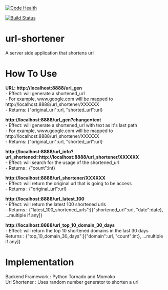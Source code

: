 [![Code Health](https://landscape.io/github/mxlei01/Facebook-Group-Sentiment-Analysis/master/landscape.svg?style=flat)](https://landscape.io/github/mxlei01/Facebook-Group-Sentiment-Analysis/master)

[![Build Status](https://travis-ci.org/mxlei01/Url-Shortener.svg)](https://travis-ci.org/mxlei01/Url-Shortener)

# url-shortener
A server side application that shortens url

# How To Use
<p>
	<b> URL: http://localhost:8888/url_gen </b>
	<br>
	- Effect: will generate a shortened_url
	<br>
	- For example, www.google.com will be mapped to http://localhost:8888/url_shortener/XXXXXX
	<br>
	- Returns: {"original_url":url, "shorted_url":url}
</p>

<p>
	<b> http://localhost:8888/url_gen?change=text </b>
	<br>
	- Effect: will generate a shortened_url with text as it's last path
	<br>
	- For example, www.google.com will be mapped to http://localhost:8888/url_shortener/XXXXXX
	<br>
	- Returns: {"original_url":url, "shorted_url":url}
</p>

<p>
	<b> http://localhost:8888/url_info?url_shortened=http://localhost:8888/url_shortener/XXXXXX </b>
	<br>
	- Effect: will search for the usage of the shortened_url
	<br>
	- Returns : {"count":int}
</p>

<p>
	<b> http://localhost:8888/url_shortener/XXXXXX </b>
	<br>
	- Effect: will return the original url that is going to be access
	<br>
	- Returns : {"original_url":url}
</p>

<p>
	<b> http://localhost:8888/url_latest_100 </b>
	<br>
	- Effect: will return the latest 100 shortened urls
	<br>
	- Returns : {"latest_100_shortened_urls":[{"shortened_url":url, "date":date}, ...multiple if any]}
</p>

<p>
	<b> http://localhost:8888/url_top_10_domain_30_days </b>
	<br>
	- Effect: will return the top 10 shortened domains in the last 30 days
	<br>
	Returns : {"top_10_domain_30_days":[{"domain":url, "count":int}, ...multiple if any]}
</p>

# Implementation
Backend Framework : Python Tornado and Momoko
<br>
Url Shortener : Uses random number generator to shorten a url
